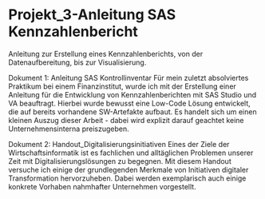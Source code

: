 # Projekt\_3-Anleitung SAS Kennzahlenbericht

Anleitung zur Erstellung eines Kennzahlenberichts, von der Datenaufbereitung, bis zur Visualisierung.


Dokument 1: Anleitung SAS Kontrollinventar
Für mein zuletzt absolviertes Praktikum bei einem Finanzinstitut, wurde ich mit der Erstellung einer Anleitung für die Entwicklung von Kennzahlenberichten mit SAS Studio und VA beauftragt. Hierbei wurde bewusst eine Low-Code Lösung entwickelt, die auf bereits vorhandene SW-Artefakte aufbaut. 
Es handelt sich um einen kleinen Auszug dieser Arbeit - dabei wird explizit darauf geachtet keine Unternehmensinterna preiszugeben. 

Dokument 2: Handout_Digitalisierungsinitiativen
Eines der Ziele der Wirtschaftsinformatik ist es fachlichen und alltäglichen Problemen unserer Zeit mit Digitalisierungslösungen zu begegnen. Mit diesem Handout versuche ich einige der grundlegenden Merkmale von Initiativen digitaler Transformation hervorzuheben. Dabei werden exemplarisch auch einige konkrete Vorhaben nahmhafter Unternehmen vorgestellt. 
